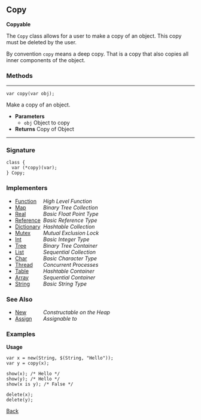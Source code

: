 Copy
----
__Copyable__

The `Copy` class allows for a user to make a copy of an object. This copy must be deleted by the user.

By convention `copy` means a deep copy. That is a copy that also copies all inner components of the object.


### Methods

-------------------------------

    var copy(var obj);

Make a copy of an object.

* __Parameters__
    * `obj` Object to copy
* __Returns__ Copy of Object

------------------------------- 


### Signature


    class {
      var (*copy)(var);
    } Copy;
    

### Implementers

* <span style="width:75px; float:left;">[Function](function)</span> _High Level Function_
* <span style="width:75px; float:left;">[Map](map)</span> _Binary Tree Collection_
* <span style="width:75px; float:left;">[Real](real)</span> _Basic Float Point Type_
* <span style="width:75px; float:left;">[Reference](reference)</span> _Basic Reference Type_
* <span style="width:75px; float:left;">[Dictionary](dictionary)</span> _Hashtable Collection_
* <span style="width:75px; float:left;">[Mutex](mutex)</span> _Mutual Exclusion Lock_
* <span style="width:75px; float:left;">[Int](int)</span> _Basic Integer Type_
* <span style="width:75px; float:left;">[Tree](tree)</span> _Binary Tree Container_
* <span style="width:75px; float:left;">[List](list)</span> _Sequential Collection_
* <span style="width:75px; float:left;">[Char](char)</span> _Basic Character Type_
* <span style="width:75px; float:left;">[Thread](thread)</span> _Concurrent Processes_
* <span style="width:75px; float:left;">[Table](table)</span> _Hashtable Container_
* <span style="width:75px; float:left;">[Array](array)</span> _Sequential Container_
* <span style="width:75px; float:left;">[String](string)</span> _Basic String Type_


### See Also

* <span style="width:75px; float:left;">[New](new)</span> _Constructable on the Heap_
* <span style="width:75px; float:left;">[Assign](assign)</span> _Assignable to_


### Examples

__Usage__
    
    var x = new(String, $(String, "Hello"));
    var y = copy(x);
    
    show(x); /* Hello */
    show(y); /* Hello */
    show(x is y); /* False */
    
    delete(x);
    delete(y);

[Back](/documentation)
